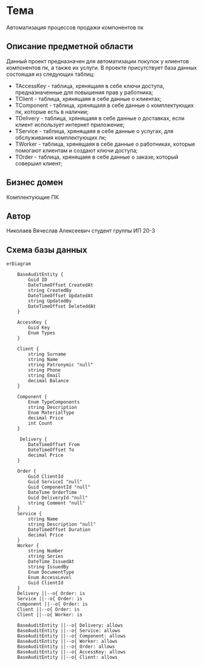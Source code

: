 # Тема
Автоматизация процессов продажи компонентов пк

Описание предметной области
---
Данный проект предназначен для автоматизации покупок у клиентов компонентов пк, а также их услуги. 
В проекте присутствует база данных состоящая из следующих таблиц:
 - TAccessKey - таблица, хрянящаяя в себе ключи доступа, предназначенные для повышения прав у работника;
 - TClient - таблица, хрянящаяя в себе данные о клиентах;
 - TComponent - таблица, хрянящаяя в себе данные о комплектующих пк, которые есть в наличии;
 - TDelivery - таблица, хрянящаяя в себе данные о доставках, если клиент использует интернет приложение;
 - TService - таблица, хрянящаяя в себе данные о услугах, для обслуживания комплектующих пк;
 - TWorker - таблица, хрянящаяя в себе данные о работниках, которые помогают клиентам и создают ключи доступа;
 - TOrder - таблица, хрянящаяя в себе данные о заказе, который совершил клиент;

Бизнес домен
---
Комплектующие ПК

Автор
---
Николаев Вячеслав Алексеевич студент группы ИП 20-3

## Схема базы данных
```mermaid
erDiagram

    BaseAuditEntity {
        Guid ID
        DateTimeOffset CreatedAt
        string CreatedBy
        DateTimeOffset UpdatedAt
        string UpdatedBy
        DateTimeOffset DeleteddAt
    }

    AccessKey {
        Guid Key
        Enum Types
    }

    Client {
        string Surname
        string Name
        string Patronymic "null"
        string Phone
        string Email
        decimal Balance
    }

    Component {
        Enum TypeComponents
        string Description
        Enum MaterialType
        decimal Price
        int Count
    }

     Delivery {
        DateTimeOffset From
        DateTimeOffset To
        decimal Price
    }

    Order {
        Guid ClientId
        Guid ServiceI "null"
        Guid ComponentId "null"
        DateTime OrderTime
        Guid DeliveryId "null"
        string Comment "null"
    }
    Service {
        string Name
        string Description "null"
        DateTimeOffset Duration
        decimal Price
    }
    Worker {
        string Number
        string Series
        DateTime IssuedAt
        string IssuedBy
        Enum DocumentType
        Enum AccessLevel
        Guid ClientId
    }
    Delivery ||--o{ Order: is
    Service ||--o{ Order: is
    Component ||--o{ Order: is
    Client ||--o{ Order: is
    Client ||--o{ Worker: is

    BaseAuditEntity ||--o{ Delivery: allows
    BaseAuditEntity ||--o{ Service: allows
    BaseAuditEntity ||--o{ Component: allows
    BaseAuditEntity ||--o{ Worker: allows
    BaseAuditEntity ||--o{ Order: allows
    BaseAuditEntity ||--o{ AccessKey: allows
    BaseAuditEntity ||--o{ Client: allows
 ```


